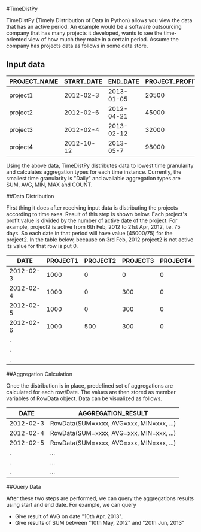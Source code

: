 #TimeDistPy

TimeDistPy (Timely Distribution of Data in Python) allows you view the data that has an active period. An example would be a software outsourcing company that has many projects it developed, wants to see the time-oriented view of how much they make in a certain period. Assume the company has projects data as follows in some data store.

## Input data

PROJECT_NAME | START_DATE | END_DATE | PROJECT_PROFIT
-------------|------------|----------|---------------
project1     |2012-02-3   |2013-01-05|20500
project2     |2012-02-6   |2012-04-21|45000
project3     |2012-02-4   |2013-02-12|32000
project4     |2012-10-12  |2013-05-7 |98000
    
Using the above data, TimeDistPy distributes data to lowest time granularity and calculates aggregation types for each time instance. Currently, the smallest time granularity is "Daily" and available aggregation types are SUM, AVG, MIN, MAX and COUNT.  

##Data Distribution

First thing it does after receiving input data is distributing the projects according to time axes. Result of this step is shown below. Each project's profit value is divided by the number of active date of the project. For example, project2 is active from 6th Feb, 2012 to 21st Apr, 2012, i.e. 75 days. So each date in that period will have value (45000/75) for the project2. In the table below, because on 3rd Feb, 2012 project2 is not active its value for that row is put 0.

DATE       |PROJECT1 |PROJECT2 |PROJECT3 |PROJECT4 
-----------|---------|---------|---------|---------
2012-02-3  |1000     |0        |0        |0
2012-02-4  |1000     |0        |300      |0
2012-02-5  |1000     |0        |300      |0
2012-02-6  |1000     |500      |300      |0
    .      |         |         |         |
    .      |         |         |         |
    .      |         |         |         |

##Aggregation Calculation

Once the distribution is in place, predefined set of aggregations are calculated for each row/Date. The values are then stored as member variables of RowData object. Data can be visualized as follows.

DATE      | AGGREGATION_RESULT
----------|----------------------------------------
2012-02-3 |RowData(SUM=xxxx, AVG=xxx, MIN=xxx, ...)
2012-02-4 |RowData(SUM=xxxx, AVG=xxx, MIN=xxx, ...)
2012-02-5 |RowData(SUM=xxxx, AVG=xxx, MIN=xxx, ...)
.         |...
.         |...
.         |...

##Query Data

After these two steps are performed, we can query the aggregations results using start and end date. For example, we can query

* Give result of AVG on date "10th Apr, 2013".
* Give results of SUM between "10th May, 2012" and "20th Jun, 2013"
